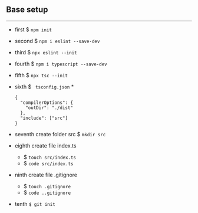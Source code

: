 ## Base setup
---
* first $ `npm init`
* second $ `npm i eslint --save-dev`
* third $ `npx eslint --init`
* fourth $ `npm i typescript --save-dev`
* fifth $ `npx tsc --init`
* sixth $ ` tsconfig.json`
  * 
  ```
  {
    "compilerOptions": {
      "outDir": "./dist"
    },
    "include": ["src"]
  }
  ```
* seventh create folder src $ `mkdir src` 
* eighth create file index.ts 
    * $ `touch src/index.ts`
    * $ `code src/index.ts`

* ninth create file .gitignore 
  * $ `touch .gitignore`
  * $ `code ..gitignore`

* tenth `$ git init`
